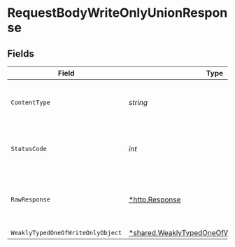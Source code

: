 # RequestBodyWriteOnlyUnionResponse


## Fields

| Field                                                                                                                | Type                                                                                                                 | Required                                                                                                             | Description                                                                                                          |
| -------------------------------------------------------------------------------------------------------------------- | -------------------------------------------------------------------------------------------------------------------- | -------------------------------------------------------------------------------------------------------------------- | -------------------------------------------------------------------------------------------------------------------- |
| `ContentType`                                                                                                        | *string*                                                                                                             | :heavy_check_mark:                                                                                                   | HTTP response content type for this operation                                                                        |
| `StatusCode`                                                                                                         | *int*                                                                                                                | :heavy_check_mark:                                                                                                   | HTTP response status code for this operation                                                                         |
| `RawResponse`                                                                                                        | [*http.Response](https://pkg.go.dev/net/http#Response)                                                               | :heavy_check_mark:                                                                                                   | Raw HTTP response; suitable for custom response parsing                                                              |
| `WeaklyTypedOneOfWriteOnlyObject`                                                                                    | [*shared.WeaklyTypedOneOfWriteOnlyObjectOutput](../../../pkg/models/shared/weaklytypedoneofwriteonlyobjectoutput.md) | :heavy_minus_sign:                                                                                                   | OK                                                                                                                   |